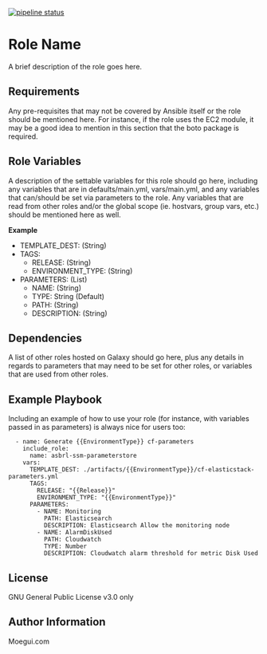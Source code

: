 [![pipeline status](https://gitlab.com/moegui/devops/asbrl-template/badges/master/pipeline.svg)](https://gitlab.com/moegui/devops/asbrl-template/commits/master)

Role Name
=========

A brief description of the role goes here.

Requirements
------------

Any pre-requisites that may not be covered by Ansible itself or the role should be mentioned here. For instance, if the role uses the EC2 module, it may be a good idea to mention in this section that the boto package is required.

Role Variables
--------------

A description of the settable variables for this role should go here, including any variables that are in defaults/main.yml, vars/main.yml, and any variables that can/should be set via parameters to the role. Any variables that are read from other roles and/or the global scope (ie. hostvars, group vars, etc.) should be mentioned here as well.

**Example**
- TEMPLATE_DEST: (String)
- TAGS:
    - RELEASE: (String)
    - ENVIRONMENT_TYPE: (String)
- PARAMETERS: (List)
    - NAME: (String)
    - TYPE: String (Default)
    - PATH: (String)
    - DESCRIPTION: (String)

Dependencies
------------

A list of other roles hosted on Galaxy should go here, plus any details in regards to parameters that may need to be set for other roles, or variables that are used from other roles.

Example Playbook
----------------

Including an example of how to use your role (for instance, with variables passed in as parameters) is always nice for users too:

      - name: Generate {{EnvironmentType}} cf-parameters
        include_role:
          name: asbrl-ssm-parameterstore
        vars:
          TEMPLATE_DEST: ./artifacts/{{EnvironmentType}}/cf-elasticstack-parameters.yml
          TAGS:
            RELEASE: "{{Release}}"
            ENVIRONMENT_TYPE: "{{EnvironmentType}}"
          PARAMETERS:
            - NAME: Monitoring
              PATH: Elasticsearch
              DESCRIPTION: Elasticsearch Allow the monitoring node
            - NAME: AlarmDiskUsed
              PATH: Cloudwatch
              TYPE: Number
              DESCRIPTION: Cloudwatch alarm threshold for metric Disk Used

License
-------

GNU General Public License v3.0 only

Author Information
------------------

Moegui.com
